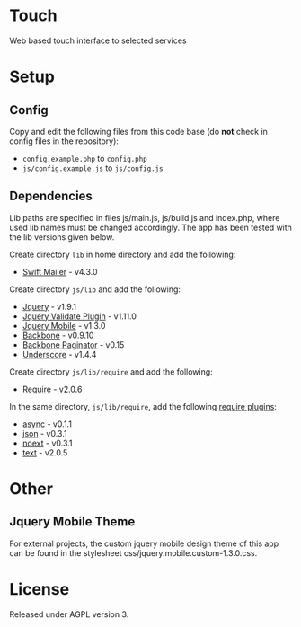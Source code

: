 Touch
=====

Web based touch interface to selected services

Setup
=====

## Config

Copy and edit the following files from this code base (do __not__ check in config files in the repository):
  * `config.example.php` to `config.php`
  * `js/config.example.js` to `js/config.js`

## Dependencies 

Lib paths are specified in files js/main.js, js/build.js and index.php, where used lib names must be changed accordingly. The app has been tested with the lib versions given below.

Create directory `lib` in home directory and add the following:
* [Swift Mailer](http://swiftmailer.org) - v4.3.0

Create directory `js/lib` and add the following:
* [Jquery](http://jquery.com) - v1.9.1
* [Jquery Validate Plugin](http://jqueryvalidation.org) - v1.11.0
* [Jquery Mobile](http://jquerymobile.com) - v1.3.0
* [Backbone](http://backbonejs.org) - v0.9.10
* [Backbone Paginator](https://github.com/addyosmani/backbone.paginator) - v0.15
* [Underscore](http://underscorejs.org) - v1.4.4

Create directory `js/lib/require` and add the following:
* [Require](http://requirejs.org) - v2.0.6

In the same directory, `js/lib/require`, add the following [require plugins](https://github.com/millermedeiros/requirejs-plugins):
* [async](https://github.com/millermedeiros/requirejs-plugins/tree/master/src) - v0.1.1 
* [json](https://github.com/millermedeiros/requirejs-plugins/tree/master/src) - v0.3.1 
* [noext](https://github.com/millermedeiros/requirejs-plugins/tree/master/src) - v0.3.1 
* [text](https://github.com/millermedeiros/requirejs-plugins/tree/master/src) - v2.0.5

Other
=====

## Jquery Mobile Theme

For external projects, the custom jquery mobile design theme of this app can be found in the stylesheet css/jquery.mobile.custom-1.3.0.css.

License
=======

Released under AGPL version 3.






